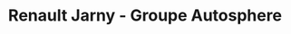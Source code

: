 ---
title: "Renault Jarny - Groupe Autosphere"
url: /jarny/renault-jarny-groupe-autosphere/
shop: réparation de voitures
---
